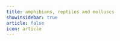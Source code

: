 ```yaml
---
title: amphibians, reptiles and molluscs 
showinsidebar: true 
article: false 
icon: article 
---
```

